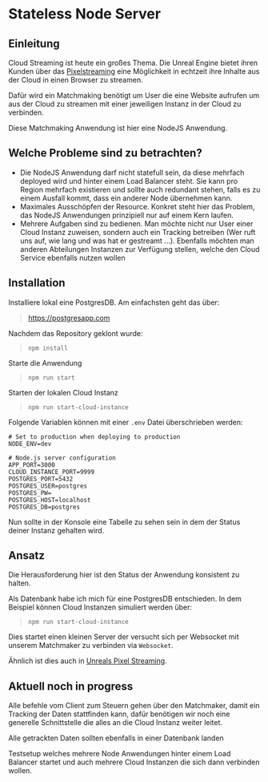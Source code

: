 # Stateless Node Server

## Einleitung
Cloud Streaming ist heute ein großes Thema. Die Unreal Engine bietet ihren Kunden über das [Pixelstreaming](https://github.com/EpicGames/UnrealEngine/blob/release/Engine/Source/Programs/PixelStreaming/WebServers/SignallingWebServer) eine Möglichkeit in echtzeit ihre Inhalte aus der Cloud in einen Browser zu streamen. 

Dafür wird ein Matchmaking benötigt um User die eine Website aufrufen um aus der Cloud zu streamen mit einer jeweiligen Instanz in der Cloud zu verbinden.

Diese Matchmaking Anwendung ist hier eine NodeJS Anwendung. 

## Welche Probleme sind zu betrachten? 
- Die NodeJS Anwendung darf nicht statefull sein, da diese mehrfach deployed wird und hinter einem Load Balancer steht. Sie kann pro Region mehrfach existieren und sollte auch redundant stehen, falls es zu einem Ausfall kommt, dass ein anderer Node übernehmen kann. 
- Maximales Ausschöpfen der Resource. Konkret steht hier das Problem, das NodeJS Anwendungen prinzipiell nur auf einem Kern laufen. 
- Mehrere Aufgaben sind zu bedienen. Man möchte nicht nur User einer Cloud Instanz zuweisen, sondern auch ein Tracking betreiben (Wer ruft uns auf, wie lang und was hat er gestreamt ...). Ebenfalls möchten man anderen Abteilungen Instanzen zur Verfügung stellen, welche den Cloud Service ebenfalls nutzen wollen

## Installation
Installiere lokal eine PostgresDB. 
Am einfachsten geht das über: 
> https://postgresapp.com

Nachdem das Repository geklont wurde:
> `npm install`

Starte die Anwendung
> `npm run start`

Starten der lokalen Cloud Instanz
> `npm run start-cloud-instance`

Folgende Variablen können mit einer `.env` Datei überschrieben werden: 
```
# Set to production when deploying to production
NODE_ENV=dev

# Node.js server configuration
APP_PORT=3000
CLOUD_INSTANCE_PORT=9999
POSTGRES_PORT=5432
POSTGRES_USER=postgres
POSTGRES_PW=
POSTGRES_HOST=localhost
POSTGRES_DB=postgres
```

Nun sollte in der Konsole eine Tabelle zu sehen sein in dem der Status deiner Instanz gehalten wird. 

## Ansatz
Die Herausforderung hier ist den Status der Anwendung konsistent zu halten. 

Als Datenbank habe ich mich für eine PostgresDB entschieden. 
In dem Beispiel können Cloud Instanzen simuliert werden über:
> `npm run start-cloud-instance`

Dies startet einen kleinen Server der versucht sich per Websocket mit unserem Matchmaker zu verbinden via `Websocket`.

Ähnlich ist dies auch in [Unreals Pixel Streaming](https://github.com/EpicGames/UnrealEngine/blob/release/Engine/Source/Programs/PixelStreaming/WebServers/SignallingWebServer/cirrus.js).
 
## Aktuell noch in progress 

Alle befehle vom Client zum Steuern gehen über den Matchmaker, damit ein Tracking der Daten stattfinden kann, dafür benötigen wir noch eine generelle Schnittstelle die alles an die Cloud Instanz weiter leitet. 

Alle getrackten Daten sollten ebenfalls in einer Datenbank landen 

Testsetup welches mehrere Node Anwendungen hinter einem Load Balancer startet und auch mehrere Cloud Instanzen die sich dann verbinden wollen. 



